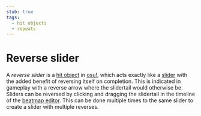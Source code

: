 ```yaml
---
stub: true
tags:
  - hit objects
  - repeats
---
```


# Reverse slider

A *reverse slider* is a [hit object](/wiki/Gameplay/Hit_object) in [osu!](/wiki/Game_mode/osu!), which acts exactly like a [slider](/wiki/Gameplay/Hit_object/Slider) with the added benefit of reversing itself on completion. This is indicated in gameplay with a reverse arrow where the slidertail would otherwise be. Sliders can be reversed by clicking and dragging the slidertail in the timeline of the [beatmap editor](/wiki/Client/Beatmap_editor). This can be done multiple times to the same slider to create a slider with multiple reverses.

<!-- TODO: Add links and images-->
